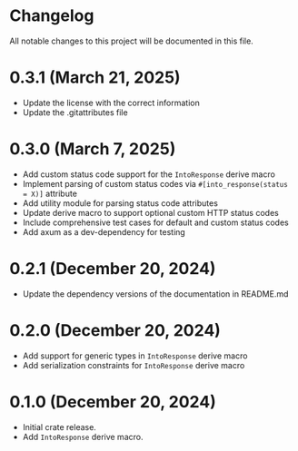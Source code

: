 # Changelog

All notable changes to this project will be documented in this file.

# 0.3.1 (March 21, 2025)

- Update the license with the correct information
- Update the .gitattributes file

# 0.3.0 (March 7, 2025)

- Add custom status code support for the `IntoResponse` derive macro
- Implement parsing of custom status codes via `#[into_response(status = X)]` attribute
- Add utility module for parsing status code attributes
- Update derive macro to support optional custom HTTP status codes
- Include comprehensive test cases for default and custom status codes
- Add axum as a dev-dependency for testing

# 0.2.1 (December 20, 2024)

- Update the dependency versions of the documentation in README.md

# 0.2.0 (December 20, 2024)

- Add support for generic types in `IntoResponse` derive macro
- Add serialization constraints for `IntoResponse` derive macro

# 0.1.0 (December 20, 2024)

- Initial crate release.
- Add `IntoResponse` derive macro.
